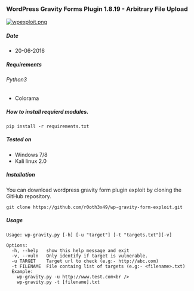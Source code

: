 ### WordPress Gravity Forms Plugin 1.8.19 - Arbitrary File Upload

[![wpexploit.png](https://s26.postimg.cc/gnsit38rd/wpexploit.png)](https://postimg.cc/image/ogj6l2eqd/)

##### Date 
- 20-06-2016
##### Requirements
###### Python3
- Colorama

##### How to install requierd modules.
    pip install -r requirements.txt

##### Tested on
- Windows 7/8
- Kali linux 2.0

##### Installation
You can download wordpress gravity form plugin exploit by cloning the GitHub repository.

    git clone https://github.com/r0oth3x49/wp-gravity-form-exploit.git
##### Usage

```
Usage: wp-gravity.py [-h] [-u "target"] [-t "targets.txt"][-v]

Options:
  -h, --help   show this help message and exit
  -v, --vuln   Only identify if target is vulnerable.
  -u TARGET    Target url to check (e.g:- http://abc.com)
  -t FILENAME  File containg list of targets (e.g:- <filename>.txt)
  Example:
    wp-gravity.py -u http://www.test.com<br />
    wp-gravity.py -t [filename].txt

